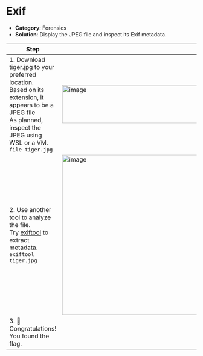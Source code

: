# Exif

- **Category**: Forensics  
- **Solution**: Display the JPEG file and inspect its Exif metadata.


| Step | Screenshot |
|------|------------| 
|1. Download tiger.jpg to your preferred location.<br>Based on its extension, it appears to be a JPEG file<br>As planned, inspect the JPEG using WSL or a VM.<br>`file tiger.jpg`|<img width="949" height="100" alt="image" src="https://github.com/user-attachments/assets/7f056925-08d9-4de0-bb5e-676433f28f79" />|
| 2. Use another tool to analyze the file.<br>Try [exiftool](https://zenn.dev/ds2169/articles/46b6afd52a0255) to extract metadata.<br>`exiftool tiger.jpg` | <img width="778" height="423" alt="image" src="https://github.com/user-attachments/assets/c50d337a-e189-4c68-b368-6584a178975f" /> |
| 3. 🎉 Congratulations! You found the flag. |
